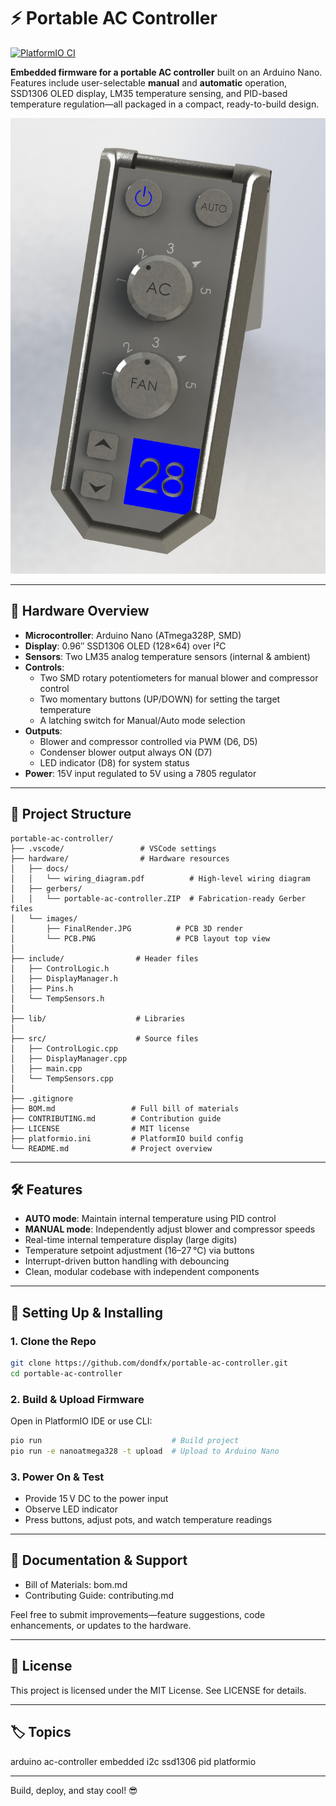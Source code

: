 # ⚡ Portable AC Controller

[![PlatformIO CI](https://github.com/dondfx/portable-ac-controller/actions/workflows/build.yml/badge.svg)](https://github.com/dondfx/portable-ac-controller/actions/workflows/build.yml)

**Embedded firmware for a portable AC controller** built on an Arduino Nano. Features include user-selectable **manual** and **automatic** operation, SSD1306 OLED display, LM35 temperature sensing, and PID-based temperature regulation—all packaged in a compact, ready-to-build design.

![Final Rendering of the Controller](/hardware/images/FinalRender.JPG)

---

## 🔌 Hardware Overview

- **Microcontroller**: Arduino Nano (ATmega328P, SMD)
- **Display**: 0.96″ SSD1306 OLED (128×64) over I²C
- **Sensors**: Two LM35 analog temperature sensors (internal & ambient)
- **Controls**:
  - Two SMD rotary potentiometers for manual blower and compressor control
  - Two momentary buttons (UP/DOWN) for setting the target temperature
  - A latching switch for Manual/Auto mode selection
- **Outputs**:
  - Blower and compressor controlled via PWM (D6, D5)
  - Condenser blower output always ON (D7)
  - LED indicator (D8) for system status
- **Power**: 15V input regulated to 5V using a 7805 regulator

---

## 📁 Project Structure

```
portable-ac-controller/
├── .vscode/                 # VSCode settings
├── hardware/                # Hardware resources
│   ├── docs/
│   │   └── wiring_diagram.pdf          # High-level wiring diagram
│   ├── gerbers/
│   │   └── portable-ac-controller.ZIP  # Fabrication-ready Gerber files
│   └── images/
│       ├── FinalRender.JPG          # PCB 3D render
│       └── PCB.PNG                  # PCB layout top view
│
├── include/                # Header files
│   ├── ControlLogic.h
│   ├── DisplayManager.h
│   ├── Pins.h
│   └── TempSensors.h
│
├── lib/                    # Libraries
│
├── src/                    # Source files
│   ├── ControlLogic.cpp
│   ├── DisplayManager.cpp
│   ├── main.cpp
│   └── TempSensors.cpp
│
├── .gitignore
├── BOM.md                 # Full bill of materials
├── CONTRIBUTING.md        # Contribution guide
├── LICENSE                # MIT license
├── platformio.ini         # PlatformIO build config
└── README.md              # Project overview
```

---

## 🛠 Features

- **AUTO mode**: Maintain internal temperature using PID control
- **MANUAL mode**: Independently adjust blower and compressor speeds
- Real-time internal temperature display (large digits)
- Temperature setpoint adjustment (16–27 °C) via buttons
- Interrupt-driven button handling with debouncing
- Clean, modular codebase with independent components

---

## 🔧 Setting Up & Installing

### 1. **Clone the Repo**

```bash
git clone https://github.com/dondfx/portable-ac-controller.git
cd portable-ac-controller
```

### 2. Build & Upload Firmware

Open in PlatformIO IDE or use CLI:

```bash
pio run                             # Build project
pio run -e nanoatmega328 -t upload  # Upload to Arduino Nano
```

### 3. Power On & Test

- Provide 15 V DC to the power input
- Observe LED indicator
- Press buttons, adjust pots, and watch temperature readings

---

## 📘 Documentation & Support

- Bill of Materials: bom.md
- Contributing Guide: contributing.md

Feel free to submit improvements—feature suggestions, code enhancements, or updates to the hardware.

---

## 📝 License

This project is licensed under the MIT License. See LICENSE for details.

---

## 🏷 Topics

arduino ac-controller embedded i2c ssd1306 pid platformio

---

Build, deploy, and stay cool! 😎